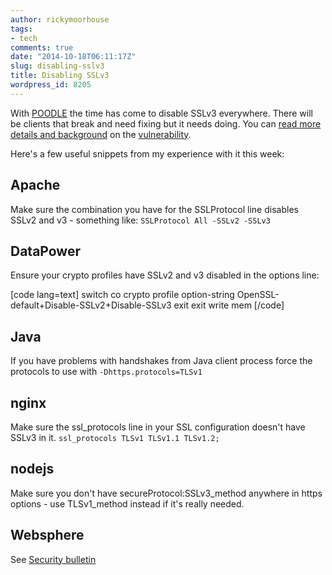 ```yaml
---
author: rickymoorhouse
tags:
- tech
comments: true
date: "2014-10-18T06:11:17Z"
slug: disabling-sslv3
title: Disabling SSLv3
wordpress_id: 8205
---
```


With [POODLE](http://googleonlinesecurity.blogspot.co.uk/2014/10/this-poodle-bites-exploiting-ssl-30.html) the time has come to disable SSLv3 everywhere. There will be clients that break and need fixing but it needs doing. You can [read more details and background](https://www.imperialviolet.org/2014/10/14/poodle.html) on the [vulnerability](https://www.openssl.org/~bodo/ssl-poodle.pdf).

Here's a few useful snippets from my experience with it this week:



## Apache



Make sure the combination you have for the SSLProtocol line disables SSLv2 and v3 - something like:
`SSLProtocol All -SSLv2 -SSLv3`



## DataPower



Ensure your crypto profiles have SSLv2 and v3 disabled in the options line:

[code lang=text]
  switch <domain>
  co 
  crypto 
  profile <profile>
  option-string OpenSSL-default+Disable-SSLv2+Disable-SSLv3
  exit 
  exit 
  write mem 
[/code]



## Java



If you have problems with handshakes from Java client process force the protocols to use with 
`-Dhttps.protocols=TLSv1`



## nginx



Make sure the ssl_protocols line in your SSL configuration doesn't have SSLv3 in it.
`ssl_protocols TLSv1 TLSv1.1 TLSv1.2;`



## nodejs



Make sure you don't have secureProtocol:SSLv3_method anywhere in https options - use TLSv1_method instead if it's really needed.



## Websphere



See [Security bulletin](http://www-01.ibm.com/support/docview.wss?uid=swg21687173)
